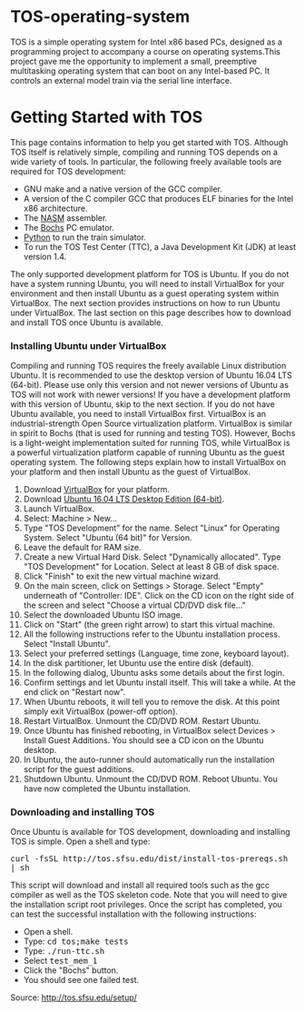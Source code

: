 # TOS-operating-system
 TOS is a simple operating system for Intel x86 based PCs, designed as a programming project to accompany a course on operating systems.This project gave me the opportunity to implement a small, preemptive multitasking operating system that can boot on any Intel-based PC. It controls an external model train via the serial line interface.

<h1>Getting Started with TOS</h1>

<p>
This page contains information to help you get started
with TOS.
Although TOS itself is relatively simple, compiling and running
TOS depends on a wide variety of tools. In particular, the following
freely available tools are required for TOS development:
</p>

<ul>
<li> GNU make and a native version of the GCC compiler.
</li><li> A version of the C compiler GCC that produces ELF binaries
for the Intel x86 architecture.
</li><li> The <a href="http://sourceforge.net/projects/nasm/">NASM</a> assembler.
</li><li> The <a href="http://bochs.sourceforge.net/">Bochs</a> PC emulator.
</li><li> <a href="http://www.python.org/">Python</a> to run the train simulator.
</li><li> To run the TOS Test Center (TTC), a Java Development Kit (JDK)
at least version 1.4.
</li></ul>

<p>
The only supported development platform for TOS is Ubuntu. If you do not
have a system running Ubuntu, you will need to install VirtualBox for your
environment and then install Ubuntu as a guest operating system within VirtualBox.
The next section provides instructions on how to run Ubuntu under VirtualBox.
The last section on this page describes how to download and install TOS once
Ubuntu is available.
</p>


<h3>Installing Ubuntu under VirtualBox</h3>

<p>
Compiling and running TOS requires the freely available Linux distribution
Ubuntu. It is recommended to use the desktop version of Ubuntu 16.04 LTS (64-bit).
Please use only this version and not newer versions of Ubuntu as TOS will
not work with newer versions!
If you have a development platform with this version of Ubuntu, skip to the next
section. If you do not have Ubuntu available, you need to install VirtualBox first.
VirtualBox is an industrial-strength Open
Source virtualization platform. VirtualBox is similar in spirit
to Bochs (that is used for running and testing TOS). However,
Bochs is a light-weight implementation suited for running TOS, while
VirtualBox is a powerful virtualization platform capable of running
Ubuntu as the guest operating system. The following steps explain
how to install VirtualBox on your platform and then install Ubuntu as the
guest of VirtualBox.

</p><ol>
<li> Download <a href="http://www.virtualbox.org/">VirtualBox</a>
for your platform.

</li><li> Download <a href="http://www.ubuntu.com/getubuntu/download">Ubuntu
16.04 LTS Desktop Edition (64-bit)</a>.

</li><li> Launch VirtualBox.

</li><li> Select: Machine &gt; New...

</li><li> Type "TOS Development" for the name. Select "Linux" for Operating
System. Select "Ubuntu (64 bit)" for Version.

</li><li> Leave the default for RAM size.

</li><li> Create a new Virtual Hard Disk. Select "Dynamically allocated".
Type "TOS Development" for Location. Select at least 8 GB of disk space.

</li><li> Click "Finish" to exit the new virtual machine wizard.

</li><li> On the main screen, click on Settings &gt; Storage. Select "Empty"
underneath of "Controller: IDE". Click on the CD icon on the right side
of the screen and select "Choose a virtual CD/DVD disk file..."

</li><li> Select the downloaded Ubuntu ISO image.

</li><li> Click on "Start" (the green right arrow) to start this virtual
machine.

</li><li> All the following instructions refer to the Ubuntu installation
process. Select "Install Ubuntu".

</li><li> Select your preferred settings (Language, time zone, keyboard layout).

</li><li> In the disk partitioner, let Ubuntu use the entire disk (default).

</li><li> In the following dialog, Ubuntu asks some details about the first
login.

</li><li> Confirm settings and let Ubuntu install itself. This will take a while.
At the end click on "Restart now".

</li><li> When Ubuntu reboots, it will tell you to remove the disk. At this
point simply exit VirtualBox (power-off option).

</li><li> Restart VirtualBox. Unmount the CD/DVD ROM. Restart Ubuntu.

</li><li> Once Ubuntu has finished rebooting, in VirtualBox select Devices
&gt; Install Guest Additions. You should see a CD icon on the Ubuntu
desktop.

</li><li> In Ubuntu, the auto-runner should automatically run the installation
script for the guest additions.

</li><li> Shutdown Ubuntu. Unmount the CD/DVD ROM. Reboot Ubuntu. You have
now completed the Ubuntu installation.

</li></ol>

<h3>Downloading and installing TOS</h3>

<p>
Once Ubuntu is available for TOS development, downloading and installing TOS
is simple. Open a shell and type:
</p>

<p>
<tt>curl -fsSL http://tos.sfsu.edu/dist/install-tos-prereqs.sh | sh</tt>
</p>

<p>
This script will download and install all required tools such as the gcc compiler
as well as the TOS skeleton code. Note that you will need to give the installation
script root privileges. Once the script has completed, you can test
the successful installation with the following instructions:
</p>

<ul>

<li> Open a shell.
</li><li> Type: <tt>cd tos;make tests</tt>
</li><li> Type: <tt>./run-ttc.sh</tt>
</li><li> Select <tt>test_mem_1</tt>
</li><li> Click the "Bochs" button.
</li><li> You should see one failed test.

</li></ul>

</div>


Source: http://tos.sfsu.edu/setup/
